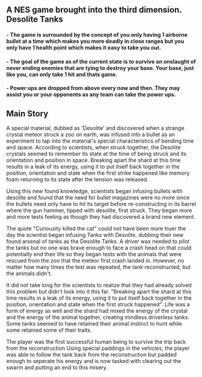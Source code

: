 ## A NES game brought into the third dimension. Desolite Tanks

#### - The game is surrounded by the concept of you only having 1 airborne bullet at a time which makes you more deadly in close ranges but you only have 1 health point which makes it easy to take you out.

#### - The goal of the game as of the current state is to survive an onslaught of never ending enemies that are tying to destroy your base. Your base, just like you, can only take 1 hit and thats game.

#### - Power ups are dropped from above every now and then. They may assist you or your opponents as any team can take the power ups.

## Main Story
A special material, dubbed as 'Desolite' and discovered when a strange crystal meteor struck a zoo on earth, was infused into a bullet as an experiment to tap into the material's special characteristics of bending time and space. According to scientists, when struck together, the Desolite crystals seemed to remember its state at the time of being struck and its orientation and position in space. Breaking apart the shard at this time results in a leak of its energy, using it to put itself back together in the position, orientation and state when the first strike happened like memory foam returning to its state after the tension was released.

Using this new found knowledge, scientists began infusing bullets with desolite and found that the need for bullet magazines were no more since the bullets need only have to hit its target before re-constructing in its barrel where the gun hammer, tipped with desolite, first struck. They began more and more tests feeling as though they had discovered a brand new element.

The quote "Curiousity killed the cat" could not have been more truer the day the scientist began infusing Tanks with Desolite, dubbing their new found arsenal of tanks as the Desolite Tanks. A driver was needed to pilot the tanks but no one was brave enough to face a crash head on that could potentially end their life so they began tests with the animals that were rescued from the zoo that the meteor first crash landed in. However, no matter how many times the test was repeated, the tank reconstructed, but the animals didn't. 

It did not take long for the scientists to realize that they had already solved this problem but didn't look into it this far. "Breaking apart the shard at this time results in a leak of its energy, using it to put itself back together in the position, orientation and state when the first struck happened". Life was a form of energy as well and the shard had mixed the energy of the crystal and the energy of the animal together, creating mindless driverless tanks. Some tanks seemed to have retained their animal instinct to hunt while some retained some of their traits.

The player was the first successful human being to survive the trip back from the reconstruction Using special paddings in the vehicles, the player was able to follow the tank back from the reconstruction but padded enough to seperate his energy and is now tasked with clearing out the swarm and putting an end to this misery.
